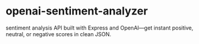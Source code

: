 # openai-sentiment-analyzer
 sentiment analysis API built with Express and OpenAI—get instant positive, neutral, or negative scores in clean JSON.
